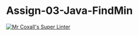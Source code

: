 # Assign-03-Java-FindMin
[![Mr Coxall's Super Linter](https://github.com/ICS4U-Programming-AlexanderM/Assign-03-Java-FindMin/workflows/Mr%20Coxall's%20Super%20Linter/badge.svg)](https://github.com/ICS4U-Programming-AlexanderM/Assign-03-Java-FindMin/actions/)
